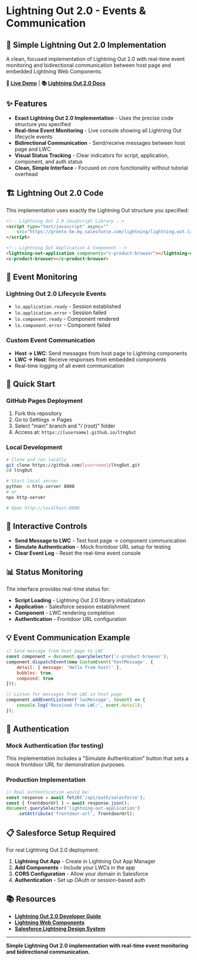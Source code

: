# Lightning Out 2.0 - Events & Communication

## 🚀 Simple Lightning Out 2.0 Implementation

A clean, focused implementation of Lightning Out 2.0 with real-time event monitoring and bidirectional communication between host page and embedded Lightning Web Components.

**🔗 [Live Demo](https://[username].github.io/[repository-name])** | **📚 [Lightning Out 2.0 Docs](https://developer.salesforce.com/docs/platform/lwc/guide/use-apps-lightning-out.html)**

## ✨ Features

- **Exact Lightning Out 2.0 Implementation** - Uses the precise code structure you specified
- **Real-time Event Monitoring** - Live console showing all Lightning Out lifecycle events  
- **Bidirectional Communication** - Send/receive messages between host page and LWC
- **Visual Status Tracking** - Clear indicators for script, application, component, and auth status
- **Clean, Simple Interface** - Focused on core functionality without tutorial overhead

## 🏗️ Lightning Out 2.0 Code

This implementation uses exactly the Lightning Out structure you specified:

```html
<!-- Lightning Out 2.0 JavaScript Library -->
<script type="text/javascript" async="" 
    src="https://pronto-5e.my.salesforce.com/lightning/lightning.out.latest/index.iife.prod.js">
</script>

<!-- Lightning Out Application & Component -->
<lightning-out-application components="c-product-browser"></lightning-out-application>
<c-product-browser></c-product-browser>
```

## 🔄 Event Monitoring

### **Lightning Out 2.0 Lifecycle Events**
- `lo.application.ready` - Session established
- `lo.application.error` - Session failed  
- `lo.component.ready` - Component rendered
- `lo.component.error` - Component failed

### **Custom Event Communication**
- **Host → LWC**: Send messages from host page to Lightning components
- **LWC → Host**: Receive responses from embedded components
- Real-time logging of all event communication

## 🚀 Quick Start

### **GitHub Pages Deployment**
1. Fork this repository
2. Go to Settings → Pages
3. Select "main" branch and "/ (root)" folder
4. Access at: `https://[username].github.io/ltngOut`

### **Local Development**
```bash
# Clone and run locally
git clone https://github.com/[username]/ltngOut.git
cd ltngOut

# Start local server
python -m http.server 8000
# or
npx http-server

# Open http://localhost:8000
```

## 🔧 Interactive Controls

- **Send Message to LWC** - Test host page → component communication
- **Simulate Authentication** - Mock frontdoor URL setup for testing
- **Clear Event Log** - Reset the real-time event console

## 📊 Status Monitoring

The interface provides real-time status for:
- **Script Loading** - Lightning Out 2.0 library initialization
- **Application** - Salesforce session establishment
- **Component** - LWC rendering completion  
- **Authentication** - Frontdoor URL configuration

## 💡 Event Communication Example

```javascript
// Send message from host page to LWC
const component = document.querySelector('c-product-browser');
component.dispatchEvent(new CustomEvent('hostMessage', {
    detail: { message: 'Hello from host!' },
    bubbles: true,
    composed: true
}));

// Listen for messages from LWC in host page
component.addEventListener('lwcMessage', (event) => {
    console.log('Received from LWC:', event.detail);
});
```

## 🔐 Authentication

### **Mock Authentication (for testing)**
This implementation includes a "Simulate Authentication" button that sets a mock frontdoor URL for demonstration purposes.

### **Production Implementation**  
```javascript
// Real authentication would be:
const response = await fetch('/api/auth/salesforce');
const { frontdoorUrl } = await response.json();
document.querySelector('lightning-out-application')
    .setAttribute('frontdoor-url', frontdoorUrl);
```

## 📋 Salesforce Setup Required

For real Lightning Out 2.0 deployment:
1. **Lightning Out App** - Create in Lightning Out App Manager
2. **Add Components** - Include your LWCs in the app  
3. **CORS Configuration** - Allow your domain in Salesforce
4. **Authentication** - Set up OAuth or session-based auth

## 📚 Resources

- **[Lightning Out 2.0 Developer Guide](https://developer.salesforce.com/docs/platform/lwc/guide/use-apps-lightning-out.html)**
- **[Lightning Web Components](https://lwc.dev/)**
- **[Salesforce Lightning Design System](https://www.lightningdesignsystem.com/)**

---

**Simple Lightning Out 2.0 implementation with real-time event monitoring and bidirectional communication.**
